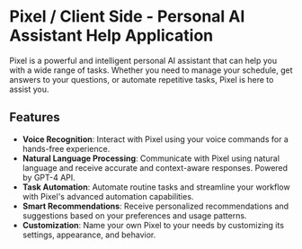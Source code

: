# Pixel / Client Side - Personal AI Assistant Help Application

Pixel is a powerful and intelligent personal AI assistant that can help you with a wide range of tasks. Whether you need to manage your schedule, get answers to your questions, or automate repetitive tasks, Pixel is here to assist you.

## Features

- **Voice Recognition**: Interact with Pixel using your voice commands for a hands-free experience.
- **Natural Language Processing**: Communicate with Pixel using natural language and receive accurate and context-aware responses. Powered by GPT-4 API.
- **Task Automation**: Automate routine tasks and streamline your workflow with Pixel's advanced automation capabilities.
- **Smart Recommendations**: Receive personalized recommendations and suggestions based on your preferences and usage patterns.
- **Customization**: Name your own Pixel to your needs by customizing its settings, appearance, and behavior.


